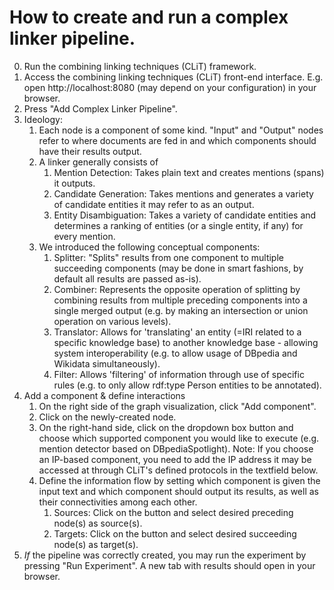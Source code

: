 # How to create and run a complex linker pipeline.
0. Run the combining linking techniques (CLiT) framework.
1. Access the combining linking techniques (CLiT) front-end interface. E.g. open http://localhost:8080 (may depend on your configuration) in your browser.
2. Press "Add Complex Linker Pipeline".
3. Ideology: 
	1. Each node is a component of some kind. "Input" and "Output" nodes refer to where documents are fed in and which components should have their results output.
	2. A linker generally consists of 
		1. Mention Detection: Takes plain text and creates mentions (spans) it outputs.
		2. Candidate Generation: Takes mentions and generates a variety of candidate entities it may refer to as an output.
		3. Entity Disambiguation: Takes a variety of candidate entities and determines a ranking of entities (or a single entity, if any) for every mention.
	3. We introduced the following conceptual components:
		1. Splitter: "Splits" results from one component to multiple succeeding components (may be done in smart fashions, by default all results are passed as-is).
		2. Combiner: Represents the opposite operation of splitting by combining results from multiple preceding components into a single merged output (e.g. by making an intersection or union operation on various levels).
		3. Translator: Allows for 'translating' an entity (=IRI related to a specific knowledge base) to another knowledge base - allowing system interoperability (e.g. to allow usage of DBpedia and Wikidata simultaneously).
		4. Filter: Allows 'filtering' of information through use of specific rules (e.g. to only allow rdf:type Person entities to be annotated).
4. Add a component & define interactions
	1. On the right side of the graph visualization, click "Add component".
	2. Click on the newly-created node.
	3. On the right-hand side, click on the dropdown box button and choose which supported 
	component you would like to execute (e.g. mention detector based on DBpediaSpotlight).
	Note: If you choose an IP-based component, you need to add the IP address it may be accessed at through CLiT's defined protocols in the textfield below.
	4. Define the information flow by setting which component is given the input text and which component should output its results, as well as their connectivities among each other.
		1. Sources: Click on the button and select desired preceding node(s) as source(s).
		2. Targets: Click on the button and select desired succeeding node(s) as target(s).
5. *If* the pipeline was correctly created, you may run the experiment by pressing "Run Experiment". A new tab with results should open in your browser.
